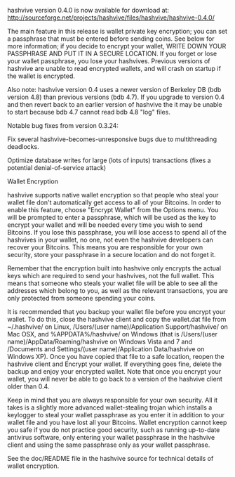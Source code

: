 hashvive version 0.4.0 is now available for download at:
http://sourceforge.net/projects/hashvive/files/hashvive/hashvive-0.4.0/

The main feature in this release is wallet private key encryption;
you can set a passphrase that must be entered before sending coins.
See below for more information; if you decide to encrypt your wallet,
WRITE DOWN YOUR PASSPHRASE AND PUT IT IN A SECURE LOCATION. If you
forget or lose your wallet passphrase, you lose your hashvives.
Previous versions of hashvive are unable to read encrypted wallets,
and will crash on startup if the wallet is encrypted.

Also note: hashvive version 0.4 uses a newer version of Berkeley DB
(bdb version 4.8) than previous versions (bdb 4.7). If you upgrade
to version 0.4 and then revert back to an earlier version of hashvive
the it may be unable to start because bdb 4.7 cannot read bdb 4.8
"log" files.

Notable bug fixes from version 0.3.24:

Fix several hashvive-becomes-unresponsive bugs due to multithreading
deadlocks.

Optimize database writes for large (lots of inputs) transactions
(fixes a potential denial-of-service attack)

Wallet Encryption

hashvive supports native wallet encryption so that people who steal your
wallet file don't automatically get access to all of your Bitcoins.
In order to enable this feature, choose "Encrypt Wallet" from the
Options menu. You will be prompted to enter a passphrase, which
will be used as the key to encrypt your wallet and will be needed
every time you wish to send Bitcoins. If you lose this passphrase,
you will lose access to spend all of the hashvives in your wallet,
no one, not even the hashvive developers can recover your Bitcoins.
This means you are responsible for your own security, store your
passphrase in a secure location and do not forget it.

Remember that the encryption built into hashvive only encrypts the
actual keys which are required to send your hashvives, not the full
wallet. This means that someone who steals your wallet file will
be able to see all the addresses which belong to you, as well as the
relevant transactions, you are only protected from someone spending
your coins.

It is recommended that you backup your wallet file before you
encrypt your wallet. To do this, close the hashvive client and
copy the wallet.dat file from ~/.hashvive/ on Linux, /Users/(user
name)/Application Support/hashvive/ on Mac OSX, and %APPDATA%/hashvive/
on Windows (that is /Users/(user name)/AppData/Roaming/hashvive on
Windows Vista and 7 and /Documents and Settings/(user name)/Application
Data/hashvive on Windows XP). Once you have copied that file to a
safe location, reopen the hashvive client and Encrypt your wallet.
If everything goes fine, delete the backup and enjoy your encrypted
wallet. Note that once you encrypt your wallet, you will never be
able to go back to a version of the hashvive client older than 0.4.

Keep in mind that you are always responsible for your own security.
All it takes is a slightly more advanced wallet-stealing trojan which
installs a keylogger to steal your wallet passphrase as you enter it
in addition to your wallet file and you have lost all your Bitcoins.
Wallet encryption cannot keep you safe if you do not practice
good security, such as running up-to-date antivirus software, only
entering your wallet passphrase in the hashvive client and using the
same passphrase only as your wallet passphrase.

See the doc/README file in the hashvive source for technical details
of wallet encryption.
